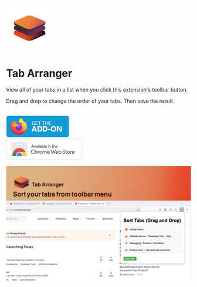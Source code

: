 ![Icon](https://github.com/jeffkeeling/tab-arranger/blob/master/chrome-firefox/icons/icon128.png)

# Tab Arranger

View all of your tabs in a list when you click this extension's toolbar button.

Drag and drop to change the order of your tabs. Then save the result.

<br />

<a href="https://addons.mozilla.org/en-US/firefox/addon/tab-arranger/" target="_blank">
	<img src="https://github.com/jeffkeeling/tab-arranger/blob/master/webstores/firefox.png?raw=true" width="172" height="60">
</a>

<br />

<a href="https://chromewebstore.google.com/detail/nboedcfmpkiimnpmlomgbiapgkfkggmf?utm_source=item-share-cb" target="_blank">
	<img src="https://github.com/jeffkeeling/tab-arranger/blob/master/webstores/chrome.png?raw=true" width="206" height="58">
</a>

<br />

![alt text](https://github.com/jeffkeeling/tab-arranger/blob/master/screenshots/firefox.png 'screenshot')
